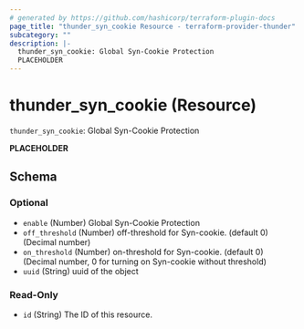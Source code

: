 ```yaml
---
# generated by https://github.com/hashicorp/terraform-plugin-docs
page_title: "thunder_syn_cookie Resource - terraform-provider-thunder"
subcategory: ""
description: |-
  thunder_syn_cookie: Global Syn-Cookie Protection
  PLACEHOLDER
---
```


# thunder_syn_cookie (Resource)

`thunder_syn_cookie`: Global Syn-Cookie Protection

__PLACEHOLDER__



<!-- schema generated by tfplugindocs -->
## Schema

### Optional

- `enable` (Number) Global Syn-Cookie Protection
- `off_threshold` (Number) off-threshold for Syn-cookie. (default 0) (Decimal number)
- `on_threshold` (Number) on-threshold for Syn-cookie. (default 0) (Decimal number, 0 for turning on Syn-cookie without threshold)
- `uuid` (String) uuid of the object

### Read-Only

- `id` (String) The ID of this resource.


